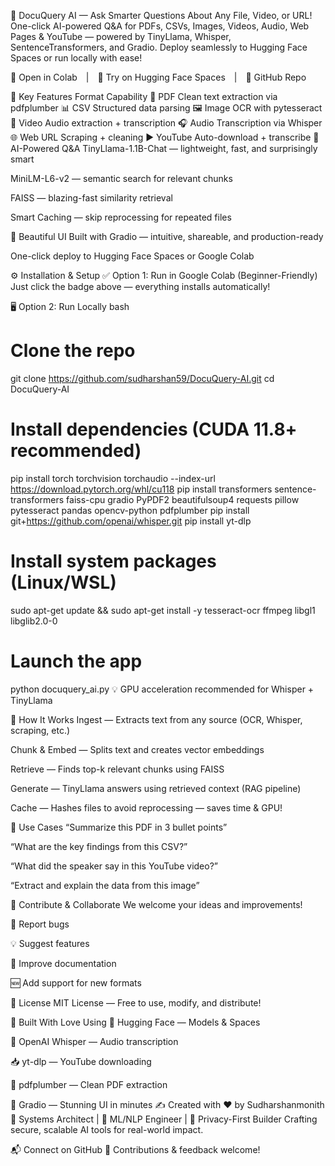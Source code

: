 🤖 DocuQuery AI — Ask Smarter Questions About Any File, Video, or URL!
One-click AI-powered Q&A for PDFs, CSVs, Images, Videos, Audio, Web Pages & YouTube — powered by TinyLlama, Whisper, SentenceTransformers, and Gradio. Deploy seamlessly to Hugging Face Spaces or run locally with ease!

🔗 Open in Colab | 🚀 Try on Hugging Face Spaces | 🧠 GitHub Repo

🚀 Key Features
Format	Capability
📄 PDF	Clean text extraction via pdfplumber
📊 CSV	Structured data parsing
🖼️ Image	OCR with pytesseract
🎥 Video	Audio extraction + transcription
🎧 Audio	Transcription via Whisper
🌐 Web URL	Scraping + cleaning
▶️ YouTube	Auto-download + transcribe
🧠 AI-Powered Q&A
TinyLlama-1.1B-Chat — lightweight, fast, and surprisingly smart

MiniLM-L6-v2 — semantic search for relevant chunks

FAISS — blazing-fast similarity retrieval

Smart Caching — skip reprocessing for repeated files

🌈 Beautiful UI
Built with Gradio — intuitive, shareable, and production-ready

One-click deploy to Hugging Face Spaces or Google Colab

⚙️ Installation & Setup
✅ Option 1: Run in Google Colab (Beginner-Friendly)
Just click the badge above — everything installs automatically!

🖥️ Option 2: Run Locally
bash
# Clone the repo
git clone https://github.com/sudharshan59/DocuQuery-AI.git
cd DocuQuery-AI

# Install dependencies (CUDA 11.8+ recommended)
pip install torch torchvision torchaudio --index-url https://download.pytorch.org/whl/cu118
pip install transformers sentence-transformers faiss-cpu gradio PyPDF2 beautifulsoup4 requests pillow pytesseract pandas opencv-python pdfplumber
pip install git+https://github.com/openai/whisper.git
pip install yt-dlp

# Install system packages (Linux/WSL)
sudo apt-get update && sudo apt-get install -y tesseract-ocr ffmpeg libgl1 libglib2.0-0

# Launch the app
python docuquery_ai.py
💡 GPU acceleration recommended for Whisper + TinyLlama

🧠 How It Works
Ingest — Extracts text from any source (OCR, Whisper, scraping, etc.)

Chunk & Embed — Splits text and creates vector embeddings

Retrieve — Finds top-k relevant chunks using FAISS

Generate — TinyLlama answers using retrieved context (RAG pipeline)

Cache — Hashes files to avoid reprocessing — saves time & GPU!

🎯 Use Cases
“Summarize this PDF in 3 bullet points”

“What are the key findings from this CSV?”

“What did the speaker say in this YouTube video?”

“Extract and explain the data from this image”

🤝 Contribute & Collaborate
We welcome your ideas and improvements!

🐞 Report bugs

💡 Suggest features

📖 Improve documentation

🆕 Add support for new formats

📜 License
MIT License — Free to use, modify, and distribute!

🙌 Built With Love Using
🤗 Hugging Face — Models & Spaces

🧠 OpenAI Whisper — Audio transcription

📥 yt-dlp — YouTube downloading

📄 pdfplumber — Clean PDF extraction

🎨 Gradio — Stunning UI in minutes
✍️ Created with ❤️ by Sudharshanmonith
🔧 Systems Architect | 🧠 ML/NLP Engineer | 🔐 Privacy-First Builder Crafting secure, scalable AI tools for real-world impact.

📬 Connect on GitHub 📢 Contributions & feedback welcome!
